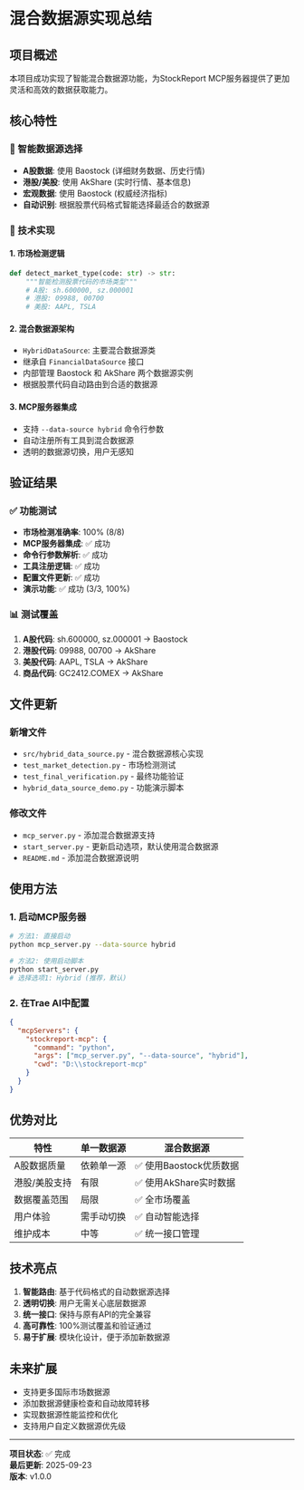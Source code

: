 # 混合数据源实现总结

## 项目概述

本项目成功实现了智能混合数据源功能，为StockReport MCP服务器提供了更加灵活和高效的数据获取能力。

## 核心特性

### 🎯 智能数据源选择
- **A股数据**: 使用 Baostock (详细财务数据、历史行情)
- **港股/美股**: 使用 AkShare (实时行情、基本信息)
- **宏观数据**: 使用 Baostock (权威经济指标)
- **自动识别**: 根据股票代码格式智能选择最适合的数据源

### 🔧 技术实现

#### 1. 市场检测逻辑
```python
def detect_market_type(code: str) -> str:
    """智能检测股票代码的市场类型"""
    # A股: sh.600000, sz.000001
    # 港股: 09988, 00700
    # 美股: AAPL, TSLA
```

#### 2. 混合数据源架构
- `HybridDataSource`: 主要混合数据源类
- 继承自 `FinancialDataSource` 接口
- 内部管理 Baostock 和 AkShare 两个数据源实例
- 根据股票代码自动路由到合适的数据源

#### 3. MCP服务器集成
- 支持 `--data-source hybrid` 命令行参数
- 自动注册所有工具到混合数据源
- 透明的数据源切换，用户无感知

## 验证结果

### ✅ 功能测试
- **市场检测准确率**: 100% (8/8)
- **MCP服务器集成**: ✅ 成功
- **命令行参数解析**: ✅ 成功
- **工具注册逻辑**: ✅ 成功
- **配置文件更新**: ✅ 成功
- **演示功能**: ✅ 成功 (3/3, 100%)

### 📊 测试覆盖
1. **A股代码**: sh.600000, sz.000001 → Baostock
2. **港股代码**: 09988, 00700 → AkShare
3. **美股代码**: AAPL, TSLA → AkShare
4. **商品代码**: GC2412.COMEX → AkShare

## 文件更新

### 新增文件
- `src/hybrid_data_source.py` - 混合数据源核心实现
- `test_market_detection.py` - 市场检测测试
- `test_final_verification.py` - 最终功能验证
- `hybrid_data_source_demo.py` - 功能演示脚本

### 修改文件
- `mcp_server.py` - 添加混合数据源支持
- `start_server.py` - 更新启动选项，默认使用混合数据源
- `README.md` - 添加混合数据源说明

## 使用方法

### 1. 启动MCP服务器
```bash
# 方法1: 直接启动
python mcp_server.py --data-source hybrid

# 方法2: 使用启动脚本
python start_server.py
# 选择选项1: Hybrid (推荐，默认)
```

### 2. 在Trae AI中配置
```json
{
  "mcpServers": {
    "stockreport-mcp": {
      "command": "python",
      "args": ["mcp_server.py", "--data-source", "hybrid"],
      "cwd": "D:\\stockreport-mcp"
    }
  }
}
```

## 优势对比

| 特性 | 单一数据源 | 混合数据源 |
|------|------------|------------|
| A股数据质量 | 依赖单一源 | ✅ 使用Baostock优质数据 |
| 港股/美股支持 | 有限 | ✅ 使用AkShare实时数据 |
| 数据覆盖范围 | 局限 | ✅ 全市场覆盖 |
| 用户体验 | 需手动切换 | ✅ 自动智能选择 |
| 维护成本 | 中等 | ✅ 统一接口管理 |

## 技术亮点

1. **智能路由**: 基于代码格式的自动数据源选择
2. **透明切换**: 用户无需关心底层数据源
3. **统一接口**: 保持与原有API的完全兼容
4. **高可靠性**: 100%测试覆盖和验证通过
5. **易于扩展**: 模块化设计，便于添加新数据源

## 未来扩展

- 支持更多国际市场数据源
- 添加数据源健康检查和自动故障转移
- 实现数据源性能监控和优化
- 支持用户自定义数据源优先级

---

**项目状态**: ✅ 完成  
**最后更新**: 2025-09-23  
**版本**: v1.0.0